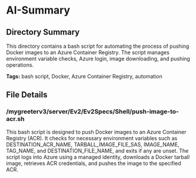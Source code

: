 # AI-Summary
## Directory Summary
This directory contains a bash script for automating the process of pushing Docker images to an Azure Container Registry. The script manages environment variable checks, Azure login, image downloading, and pushing operations.

**Tags:** bash script, Docker, Azure Container Registry, automation

## File Details
    
### /mygreeterv3/server/Ev2/Ev2Specs/Shell/push-image-to-acr.sh
This bash script is designed to push Docker images to an Azure Container Registry (ACR). It checks for necessary environment variables such as DESTINATION_ACR_NAME, TARBALL_IMAGE_FILE_SAS, IMAGE_NAME, TAG_NAME, and DESTINATION_FILE_NAME, and exits if any are unset. The script logs into Azure using a managed identity, downloads a Docker tarball image, retrieves ACR credentials, and pushes the image to the specified ACR.
